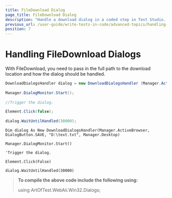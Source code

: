 ```yaml
---
title: FileDownload Dialog
page_title: FileDownload Dialog
description: "Handle a download dialog in a coded step in Test Studio. Coded test to handle download dialogs in Test Studio. Test Studio Testing Framework Download Dialog handling."
previous_url: /user-guide/write-tests-in-code/advanced-topics/handling-html-popups-and-dialogs/built-in-dialog-handlers/handling-filedownload-dialog.aspx, /user-guide/write-tests-in-code/advanced-topics/handling-html-popups-and-dialogs/built-in-dialog-handlers/handling-filedownload-dialog
position: 7
---
```

# Handling FileDownload Dialogs

With FileDownload, you need to pass in the full path to the download location and how the dialog should be handled. 

````C#
DownloadDialogsHandler dialog = new DownloadDialogsHandler (Manager.ActiveBrowser, DialogButton.SAVE, @"D:\text.txt", Manager.Desktop); 
 
Manager.DialogMonitor.Start();
 
//Trigger the dialog.

Element.Click(false); 
 
dialog.WaitUntilHandled(30000);
````
````VB
Dim dialog As New DownloadDialogsHandler(Manager.ActiveBrowser, DialogButton.SAVE, "D:\text.txt", Manager.Desktop)

Manager.DialogMonitor.Start()

'Trigger the dialog.

Element.Click(False)

dialog.WaitUntilHandled(30000)
````


> **To compile the above code include the following using:**
>
> using ArtOfTest.WebAii.Win32.Dialogs;

